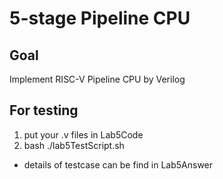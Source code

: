 # 5-stage Pipeline CPU

## Goal
Implement RISC-V Pipeline CPU by Verilog
## For testing

1. put your .v files in Lab5Code
2. bash ./lab5TestScript.sh


* details of testcase can be find in Lab5Answer

